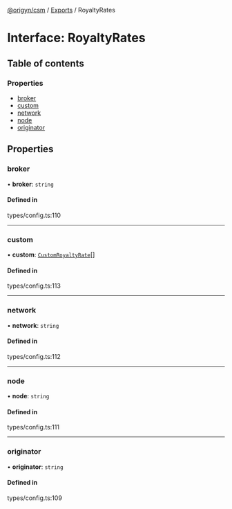 [@origyn/csm](../README.md) / [Exports](../modules.md) / RoyaltyRates

# Interface: RoyaltyRates

## Table of contents

### Properties

- [broker](RoyaltyRates.md#broker)
- [custom](RoyaltyRates.md#custom)
- [network](RoyaltyRates.md#network)
- [node](RoyaltyRates.md#node)
- [originator](RoyaltyRates.md#originator)

## Properties

### broker

• **broker**: `string`

#### Defined in

types/config.ts:110

___

### custom

• **custom**: [`CustomRoyaltyRate`](CustomRoyaltyRate.md)[]

#### Defined in

types/config.ts:113

___

### network

• **network**: `string`

#### Defined in

types/config.ts:112

___

### node

• **node**: `string`

#### Defined in

types/config.ts:111

___

### originator

• **originator**: `string`

#### Defined in

types/config.ts:109
